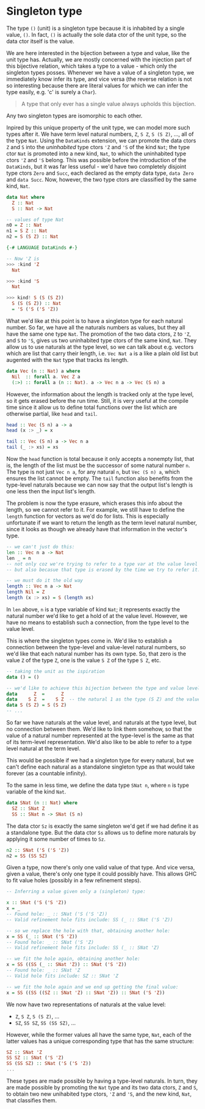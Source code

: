 # Singleton type

The type `()` (unit) is a singleton type because it is inhabited by a single value, `()`. In fact, `()` is actually the sole data ctor of the unit type, so the data ctor itself is the value.

We are here interested in the bijection between a type and value, like the unit type has. Actually, we are mostly concerned with the injection part of this bijective relation, which takes a type to a value - which only the singleton types posses. Whenever we have a value of a singleton type, we immediately know infer its type, and vice versa (the reverse relation is not so interesting because there are literal values for which we can infer the type easily, e.g. 'c' is surely a `Char`).

> A type that only ever has a single value always upholds this bijection.

Any two singleton types are isomorphic to each other.

Inpired by this unique property of the unit type, we can model more such types after it. We have term level natural numbers, `Z`, `S Z`, `S (S Z)`, …, all of the type `Nat`. Using the `DataKinds` extension, we can promote the data ctors `Z` and `S` into the *uninhabited* type ctors `'Z` and `'S` of the kind `Nat`; the type ctor `Nat` is promoted into a new kind, `Nat`, to which the uninhabited type ctors `'Z` and `'S` belong. This was possible before the introduction of the `DataKinds`, but it was far less useful - we'd have two completely disjoint type ctors `Zero` and `Succ`, each declared as the empty data type, `data Zero` and `data Succ`. Now, however, the two type ctors are classified by the same kind, `Nat`.

```hs
data Nat where
  Z :: Nat
  S :: Nat -> Nat

-- values of type Nat
n0 = Z :: Nat
n1 = S Z :: Nat
n2 = S (S Z) :: Nat

{-# LANGUAGE DataKinds #-}

-- Now 'Z is 
>>> :kind 'Z
  Nat

>>> :kind 'S
  Nat

>>> kind! S (S (S Z))
  S (S (S Z)) :: Nat
  = 'S ('S ('S 'Z))
```

What we'd like at this point is to have a singleton type for each natural number. So far, we have all the naturals numbers as values, but they all have the same one type `Nat`. The promotion of the two data ctors, `Z` to `'Z`, and `S` to `'S`, gives us two uninhabited type ctors of the same kind, `Nat`. They allow us to use naturals at the type level, so we can talk about e.g. vectors which are list that carry their length, i.e. `Vec Nat a` is a like a plain old list but augented with the `Nat` type that tracks its length.

```hs
data Vec (n :: Nat) a where
  Nil  :: forall a. Vec Z a
  (:>) :: forall a (n :: Nat). a -> Vec n a -> Vec (S n) a
```

However, the information about the length is tracked only at the type level, so it gets erased before the run time. Still, it is very useful at the compile time since it allow us to define total functions over the list which are otherwise partial, like `head` and `tail`.

```hs
head :: Vec (S n) a -> a
head (x :> _) = x

tail :: Vec (S n) a -> Vec n a
tail (_ :> xs) = xs
```

Now the `head` function is total because it only accepts a nonempty list, that is, the length of the list must be the successor of some natural number `n`. The type is not just `Vec n a`, for any natural `n`, but `Vec (S n) a`, which ensures the list cannot be empty. The `tail` function also benefits from the type-level naturals because we can now say that the output list's length is one less then the input list's length.

The problem is now the type erasure, which erases this info about the length, so we cannot refer to it. For example, we still have to define the `length` function for vectors as we'd do for lists. This is especially unfortunate if we want to return the length as the term level natural number, since it looks as though we already have that information in the vector's type.

```hs
-- we can't just do this:
len :: Vec n a -> Nat
len _ = n
-- not only coz we're trying to refer to a type var at the value level
-- but also becasue that type is erased by the time we try to refer it.

-- we must do it the old way
length :: Vec n a -> Nat
length Nil = Z
length (x :> xs) = S (length xs)
```

In `len` above, `n` is a type variable of kind `Nat`; it represents exactly the natural number we'd like to get a hold of at the value level. However, we have no means to establish such a connection, from the type level to the value level.

This is where the singleton types come in. We'd like to establish a connection between the type-level and value-level natural numbers, so we'd like that each natural number has its own type. So, that zero is the value `Z` of the type `Z`, one is the value `S Z` of the type `S Z`, etc.

```hs
-- taking the unit as the ispiration
data () = ()

-- we'd like to achieve this bijection between the type and value level but without defining each singleton natural as a standalone type, i.e.
data      Z  =      Z
data    S Z  =    S Z  -- the natural 1 as the type (S Z) and the value (S Z)
data S (S Z) = S (S Z)
-- ...
```

So far we have naturals at the value level, and naturals at the type level, but no connection between them. We'd like to link them somehow, so that the value of a natural number represented at the type-level is the same as that of its term-level representation. We'd also like to be able to refer to a type level natural at the term level.

This would be possible if we had a singleton type for every natural, but we can't define each natural as a standalone singleton type as that would take forever (as a countable infinity).

To the same in less time, we define the data type `SNat n`, where `n` is type variable of the kind `Nat`.

```hs
data SNat (n :: Nat) where
  SZ :: SNat Z
  SS :: SNat n -> SNat (S n)
```


The data ctor `Sz` is exactly the same singleton we'd get if we had define it as a standalone type. But the data ctor `Ss` allows us to define more naturals by applying it some number of times to `Sz`.

```hs
n2 :: SNat ('S ('S 'Z))
n2 = SS (SS SZ)
```

Given a type, now there's only one valid value of that type. And vice versa, given a value, there's only one type it could possibly have. This allows GHC to fit value holes (possibly in a few refinement steps).

```hs
-- Inferring a value given only a (singleton) type:

x :: SNat ('S ('S 'Z))
x = _
-- Found hole: _ :: SNat ('S ('S 'Z))
-- Valid refinement hole fits include: SS (_ :: SNat ('S 'Z))

-- so we replace the hole with that, obtaining another hole:
x = SS (_ :: SNat ('S 'Z))
-- Found hole: _ :: SNat ('S 'Z)
-- Valid refinement hole fits include: SS (_ :: SNat 'Z)

-- we fit the hole again, obtaining another hole:
x = SS ((SS (_ :: SNat 'Z)) :: SNat ('S 'Z))
-- Found hole: _ :: SNat 'Z
-- Valid hole fits include: SZ :: SNat 'Z

-- we fit the hole again and we end up getting the final value:
x = SS ((SS ((SZ :: SNat 'Z) :: SNat 'Z)) :: SNat ('S 'Z))
```

We now have two representations of naturals at the value level:
- `Z`, `S Z`, `S (S Z)`, …
- `SZ`, `SS SZ`, `SS (SS SZ)`, …

However, while the former values all have the same type, `Nat`, each of the latter values has a unique corresponding type that has the same structure:

```hs
SZ :: SNat 'Z
SS SZ :: SNat ('S 'Z)
SS (SS SZ) :: SNat ('S ('S 'Z))
...
```

These types are made possible by having a type-level naturals. In turn, they are made possible by promoting the `Nat` type and its two data ctors, `Z` and `S`, to obtain two new unihabited type ctors, `'Z` and `'S`, and the new kind, `Nat`, that classifies them.
